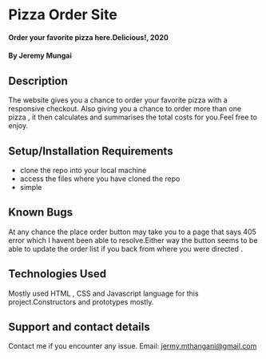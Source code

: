# Pizza Order Site
#### Order your favorite pizza here.Delicious!, 2020
#### By Jeremy Mungai
## Description
The website gives you a chance to order your favorite pizza with a responsive checkout. Also giving you a chance to order more than one pizza , it then calculates and summarises the total costs for you.Feel free to enjoy.
## Setup/Installation Requirements
* clone the repo into your local machine
* access the files where you have cloned the repo
*  simple

## Known Bugs
At any chance the place order button may take you to a page that says 405 error which I havent been able to resolve.Either way the button seems to be able to update the order list if you back from where you were directed .
## Technologies Used
Mostly used HTML , CSS and Javascript language for this project.Constructors and prototypes mostly.
## Support and contact details
Contact me if you encounter any issue.
Email: jermy.mthangani@gmail.com